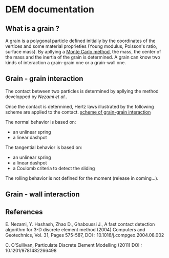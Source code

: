 # DEM documentation

## What is a grain ?

A grain is a polygonal particle defined initially by the coordinates of the vertices and some material proprieties (Young modulus, Poisson's ratio, surface mass). By apllying a [Monte Carlo method](https://en.wikipedia.org/wiki/Monte_Carlo_method), the mass, the center of the mass and the inertia of the grain is determined.
A grain can know two kinds of interaction a grain-grain one or a grain-wall one.

## Grain - grain interaction

The contact between two particles is determined by apllying the method developped by <i>Nezami et al.</i>.

Once the contact is determined, Hertz laws illustrated by the following scheme are applied to the contact.
[scheme of grain-grain interaction](../image/DEM_Modele.png)

The normal behavior is based on:
  - an unlinear spring  
  - a linear dashpot

The tangential behavior is based on:
  - an unlinear spring
  - a linear dashpot
  - a Coulomb criteria to detect the sliding

The rolling behavior is not defined for the moment (release in coming...).

## Grain - wall interaction

## References

E. Nezami, Y. Hashash, Zhao D., Ghaboussi J., A fast contact detection algorithm for 3-D discrete element method (2004) Computers and Geotechnics, Vol. 31, Pages 575-587, DOI : 10.1016/j.compgeo.2004.08.002

C. O'Sullivan, Particulate Discrete Element Modelling (2011) DOI : 10.1201/9781482266498
